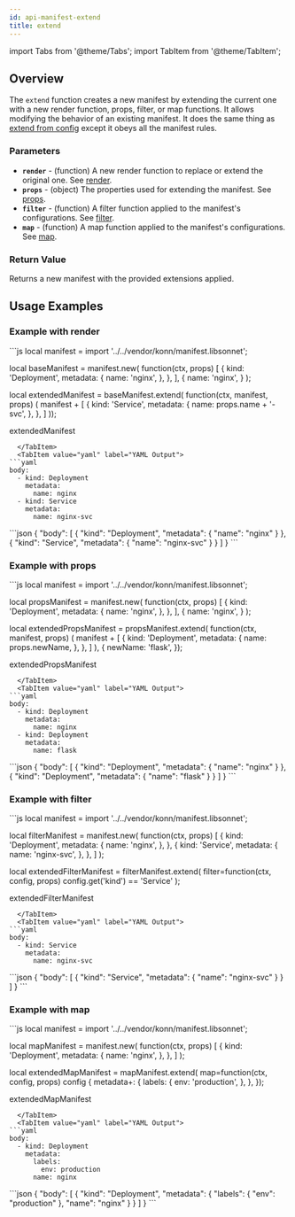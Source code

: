 ```yaml
---
id: api-manifest-extend
title: extend
---
```


import Tabs from '@theme/Tabs';
import TabItem from '@theme/TabItem';

## Overview
The `extend` function creates a new manifest by extending the current one with a new render function, props, filter, or map functions. It allows modifying the behavior of an existing manifest. It does the same thing as [extend from config](/api/config/api-config-extend) except it obeys all the manifest rules.

### Parameters
- **`render`** - (function) A new render function to replace or extend the original one. See [render](#example-with-render).
- **`props`** - (object) The properties used for extending the manifest. See [props](#example-with-props).
- **`filter`** - (function) A filter function applied to the manifest's configurations. See [filter](#example-with-filter).
- **`map`** - (function) A map function applied to the manifest's configurations. See [map](#example-with-map).

### Return Value
Returns a new manifest with the provided extensions applied.

## Usage Examples

### Example with render
<Tabs>
  <TabItem value="jsonnet" label="Jsonnet" default>
```js
local manifest = import '../../vendor/konn/manifest.libsonnet';

local baseManifest = manifest.new(
  function(ctx, props) [
    {
      kind: 'Deployment',
      metadata: {
        name: 'nginx',
      },
    },
  ],
  {
    name: 'nginx',
  }
);

local extendedManifest = baseManifest.extend(
  function(ctx, manifest, props) (
    manifest + [
      {
        kind: 'Service',
        metadata: {
          name: props.name + '-svc',
        },
      },
    ]
  ));

extendedManifest
```
  </TabItem>
  <TabItem value="yaml" label="YAML Output">
```yaml
body:
  - kind: Deployment
    metadata:
      name: nginx
  - kind: Service
    metadata:
      name: nginx-svc
```
  </TabItem>
  <TabItem value="json" label="JSON Output">
```json
{
   "body": [
      {
         "kind": "Deployment",
         "metadata": {
            "name": "nginx"
         }
      },
      {
         "kind": "Service",
         "metadata": {
            "name": "nginx-svc"
         }
      }
   ]
}
```
  </TabItem>
</Tabs>

### Example with props
<Tabs>
  <TabItem value="jsonnet" label="Jsonnet" default>
```js
local manifest = import '../../vendor/konn/manifest.libsonnet';

local propsManifest = manifest.new(
  function(ctx, props) [
    {
      kind: 'Deployment',
      metadata: {
        name: 'nginx',
      },
    },
  ],
  {
    name: 'nginx',
  }
);

local extendedPropsManifest = propsManifest.extend(
  function(ctx, manifest, props) (
    manifest + [
      {
        kind: 'Deployment',
        metadata: {
          name: props.newName,
        },
      },
    ]
  ),
  {
    newName: 'flask',
  });

extendedPropsManifest
```
  </TabItem>
  <TabItem value="yaml" label="YAML Output">
```yaml
body:
  - kind: Deployment
    metadata:
      name: nginx
  - kind: Deployment
    metadata:
      name: flask
```
  </TabItem>
  <TabItem value="json" label="JSON Output">
```json
{
   "body": [
      {
         "kind": "Deployment",
         "metadata": {
            "name": "nginx"
         }
      },
      {
         "kind": "Deployment",
         "metadata": {
            "name": "flask"
         }
      }
   ]
}
```
  </TabItem>
</Tabs>

### Example with filter
<Tabs>
  <TabItem value="jsonnet" label="Jsonnet" default>
```js
local manifest = import '../../vendor/konn/manifest.libsonnet';

local filterManifest = manifest.new(
  function(ctx, props) [
    {
      kind: 'Deployment',
      metadata: {
        name: 'nginx',
      },
    },
    {
      kind: 'Service',
      metadata: {
        name: 'nginx-svc',
      },
    },
  ]
);

local extendedFilterManifest = filterManifest.extend(
  filter=function(ctx, config, props) config.get('kind') == 'Service'
);

extendedFilterManifest
```
  </TabItem>
  <TabItem value="yaml" label="YAML Output">
```yaml
body:
  - kind: Service
    metadata:
      name: nginx-svc
```
  </TabItem>
  <TabItem value="json" label="JSON Output">
```json
{
   "body": [
      {
         "kind": "Service",
         "metadata": {
            "name": "nginx-svc"
         }
      }
   ]
}
```
  </TabItem>
</Tabs>

### Example with map
<Tabs>
  <TabItem value="jsonnet" label="Jsonnet" default>
```js
local manifest = import '../../vendor/konn/manifest.libsonnet';

local mapManifest = manifest.new(
  function(ctx, props) [
    {
      kind: 'Deployment',
      metadata: {
        name: 'nginx',
      },
    },
  ]
);

local extendedMapManifest = mapManifest.extend(
  map=function(ctx, config, props) config {
    metadata+: {
      labels: {
        env: 'production',
      },
    },
  });

extendedMapManifest
```
  </TabItem>
  <TabItem value="yaml" label="YAML Output">
```yaml
body:
  - kind: Deployment
    metadata:
      labels:
        env: production
      name: nginx
```
  </TabItem>
  <TabItem value="json" label="JSON Output">
```json
{
   "body": [
      {
         "kind": "Deployment",
         "metadata": {
            "labels": {
               "env": "production"
            },
            "name": "nginx"
         }
      }
   ]
}
```
  </TabItem>
</Tabs>